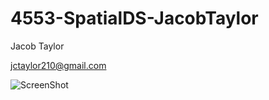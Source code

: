 # 4553-SpatialDS-JacobTaylor

Jacob Taylor

jctaylor210@gmail.com

![ScreenShot](https://scontent-dfw1-1.xx.fbcdn.net/hphotos-xfp1/v/t1.0-9/10982476_915854371767725_3876605918039942667_n.jpg?oh=05353fb46f051eebb10b267eb3cc611f&oe=5635B2AA)
